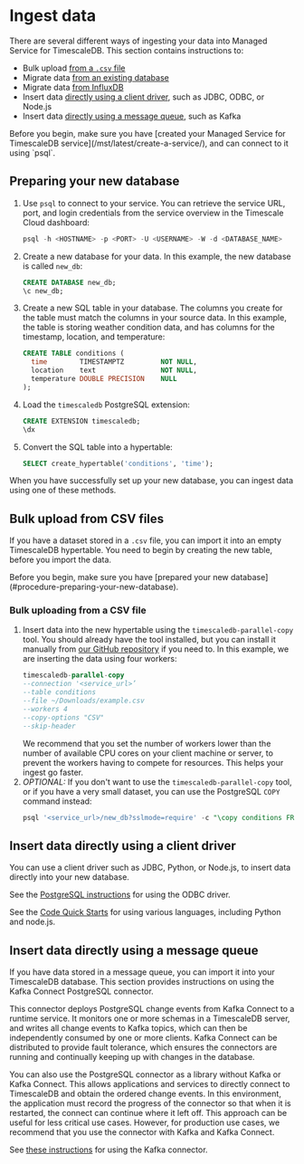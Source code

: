 # Ingest data
There are several different ways of ingesting your data into Managed Service for
TimescaleDB. This section contains instructions to:
*   Bulk upload [from a `.csv` file](#bulk-upload-from-csv-files)
*   Migrate data [from an existing database][migrate-data]
*   Migrate data [from InfluxDB][migrate-influxdb]
*   Insert data
    [directly using a client driver](#insert-data-directly-using-client-driver),
    such as JDBC, ODBC, or Node.js
*   Insert data
    [directly using a message queue](#insert-data-directly-using-message-queue),
    such as Kafka

<highlight type="note">
Before you begin, make sure you have
[created your Managed Service for TimescaleDB service](/mst/latest/create-a-service/), and
can connect to it using `psql`.
</highlight>

<procedure>

## Preparing your new database
1.  Use `psql` to connect to your service. You can retrieve the service URL,
    port, and login credentials from the service overview in the Timescale Cloud dashboard:
    ```sql
    psql -h <HOSTNAME> -p <PORT> -U <USERNAME> -W -d <DATABASE_NAME>
    ```
1.  Create a new database for your data. In this example, the new database is
    called `new_db`:
    ```sql
    CREATE DATABASE new_db;
    \c new_db;
    ```
1.  Create a new SQL table in your database. The columns you create for the
    table must match the columns in your source data. In this example, the table
    is storing weather condition data, and has columns for the timestamp,
    location, and temperature:
    ```sql
    CREATE TABLE conditions (
      time        TIMESTAMPTZ         NOT NULL,
      location    text                NOT NULL,
      temperature DOUBLE PRECISION    NULL
    );
    ```
1.  Load the `timescaledb` PostgreSQL extension:
    ```sql
    CREATE EXTENSION timescaledb;
    \dx
    ```
1.  Convert the SQL table into a hypertable:
    ```sql
    SELECT create_hypertable('conditions', 'time');
    ```

</procedure>

When you have successfully set up your new database, you can ingest data using
one of these methods.

## Bulk upload from CSV files
If you have a dataset stored in a `.csv` file, you can import it into an empty
TimescaleDB hypertable. You need to begin by creating the new table, before you
import the data.

<highlight type="important">
Before you begin, make sure you have
[prepared your new database](#procedure-preparing-your-new-database).
</highlight>

<procedure>

### Bulk uploading from a CSV file
1.  Insert data into the new hypertable using the `timescaledb-parallel-copy`
    tool. You should already have the tool installed, but you can install it
    manually from [our GitHub repository][github-parallel-copy] if you need to.
    In this example, we are inserting the data using four workers:
    ```sql
    timescaledb-parallel-copy
    --connection '<service_url>’
    --table conditions
    --file ~/Downloads/example.csv
    --workers 4
    --copy-options "CSV"
    --skip-header
    ```
    We recommend that you set the number of workers lower than the number of
    available CPU cores on your client machine or server, to prevent the workers
    having to compete for resources. This helps your ingest go faster.
1.  *OPTIONAL:* If you don't want to use the `timescaledb-parallel-copy` tool,
    or if you have a very small dataset, you can use the PostgreSQL `COPY`
    command instead:
    ```sql
    psql '<service_url>/new_db?sslmode=require' -c "\copy conditions FROM <example.csv> WITH (FORMAT CSV, HEADER)"
    ```

</procedure>

## Insert data directly using a client driver
You can use a client driver such as JDBC, Python, or Node.js, to insert data
directly into your new database.

See the [PostgreSQL instructions][postgres-odbc] for using the ODBC driver.

See the [Code Quick Starts][code-qs] for using various languages, including Python and node.js.

## Insert data directly using a message queue
If you have data stored in a message queue, you can import it into your
TimescaleDB database. This section provides instructions on using the Kafka
Connect PostgreSQL connector.

This connector deploys PostgreSQL change events from Kafka Connect to a runtime
service. It monitors one or more schemas in a TimescaleDB server, and writes all
change events to Kafka topics, which can then be independently consumed by one
or more clients. Kafka Connect can be distributed to provide fault tolerance,
which ensures the connectors are running and continually keeping up with changes
in the database.

You can also use the PostgreSQL connector as a library without Kafka or Kafka
Connect. This allows applications and services to directly connect to
TimescaleDB and obtain the ordered change events. In this environment, the
application must record the progress of the connector so that when it is
restarted, the connect can continue where it left off. This approach can be
useful for less critical use cases. However, for production use cases, we
recommend that you use the connector with Kafka and Kafka Connect.

See [these instructions][gh-kafkaconnector] for using the Kafka connector.


[github-parallel-copy]: https://github.com/timescale/timescaledb-parallel-copy
[migrate-data]: /timescaledb/latest/how-to-guides/migrate-data/
[migrate-influxdb]: /timescaledb/latest/how-to-guides/migrate-data/migrate-influxdb/
[postgres-odbc]: https://odbc.postgresql.org/
[code-qs]: /timescaledb/latest/quick-start/
[gh-kafkaconnector]: https://github.com/debezium/debezium/tree/master/debezium-connector-postgres
